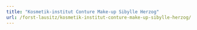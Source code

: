 ```yaml
---
title: "Kosmetik-institut Conture Make-up Sibylle Herzog"
url: /forst-lausitz/kosmetik-institut-conture-make-up-sibylle-herzog/
---
```


